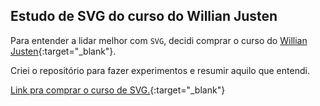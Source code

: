 ## Estudo de SVG do curso do Willian Justen

Para entender a lidar melhor com `SVG`, decidi comprar o curso do [Willian Justen](https://github.com/willianjusten){:target="_blank"}.

Criei o repositório para fazer experimentos e resumir aquilo que entendi.

[Link pra comprar o curso de SVG.](https://www.udemy.com/aprendendo-svg-do-inicio-ao-avancado/){:target="_blank"}
